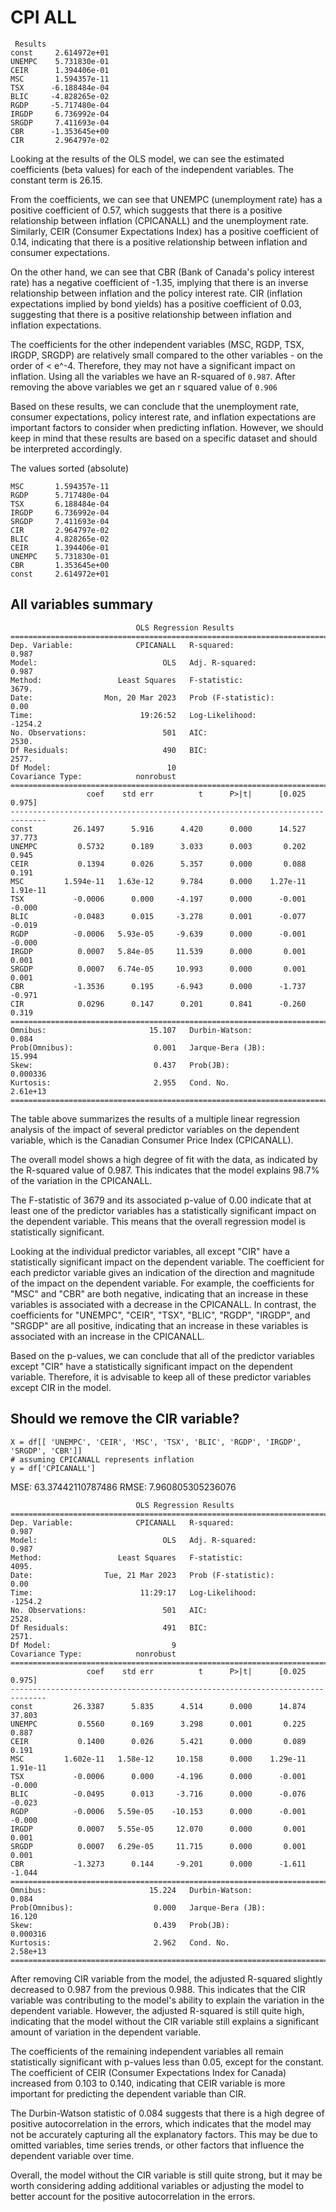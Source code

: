  # CPI ALL

```
 Results
const     2.614972e+01
UNEMPC    5.731830e-01
CEIR      1.394406e-01
MSC       1.594357e-11
TSX      -6.188484e-04
BLIC     -4.828265e-02
RGDP     -5.717480e-04
IRGDP     6.736992e-04
SRGDP     7.411693e-04
CBR      -1.353645e+00
CIR       2.964797e-02
 ```

 Looking at the results of the OLS model, we can see the estimated coefficients (beta values) for each of the independent variables. The constant term is 26.15.

From the coefficients, we can see that UNEMPC (unemployment rate) has a positive coefficient of 0.57, which suggests that there is a positive relationship between inflation (CPICANALL) and the unemployment rate. Similarly, CEIR (Consumer Expectations Index) has a positive coefficient of 0.14, indicating that there is a positive relationship between inflation and consumer expectations.

On the other hand, we can see that CBR (Bank of Canada's policy interest rate) has a negative coefficient of -1.35, implying that there is an inverse relationship between inflation and the policy interest rate. CIR (inflation expectations implied by bond yields) has a positive coefficient of 0.03, suggesting that there is a positive relationship between inflation and inflation expectations.

The coefficients for the other independent variables (MSC, RGDP, TSX, IRGDP, SRGDP) are relatively small compared to the other variables - on the order of < e^-4. Therefore, they may not have a significant impact on inflation. Using all the variables we have an R-squared of `0.987`. After removing the above variables we get an r squared value of `0.906`

Based on these results, we can conclude that the unemployment rate, consumer expectations, policy interest rate, and inflation expectations are important factors to consider when predicting inflation. However, we should keep in mind that these results are based on a specific dataset and should be interpreted accordingly.

The values sorted (absolute)
```
MSC       1.594357e-11
RGDP      5.717480e-04
TSX       6.188484e-04
IRGDP     6.736992e-04
SRGDP     7.411693e-04
CIR       2.964797e-02
BLIC      4.828265e-02
CEIR      1.394406e-01
UNEMPC    5.731830e-01
CBR       1.353645e+00
const     2.614972e+01
```


## All variables summary
```
                            OLS Regression Results
==============================================================================
Dep. Variable:              CPICANALL   R-squared:                       0.987
Model:                            OLS   Adj. R-squared:                  0.987
Method:                 Least Squares   F-statistic:                     3679.
Date:                Mon, 20 Mar 2023   Prob (F-statistic):               0.00
Time:                        19:26:52   Log-Likelihood:                -1254.2
No. Observations:                 501   AIC:                             2530.
Df Residuals:                     490   BIC:                             2577.
Df Model:                          10
Covariance Type:            nonrobust
==============================================================================
                 coef    std err          t      P>|t|      [0.025      0.975]
------------------------------------------------------------------------------
const         26.1497      5.916      4.420      0.000      14.527      37.773
UNEMPC         0.5732      0.189      3.033      0.003       0.202       0.945
CEIR           0.1394      0.026      5.357      0.000       0.088       0.191
MSC         1.594e-11   1.63e-12      9.784      0.000    1.27e-11    1.91e-11
TSX           -0.0006      0.000     -4.197      0.000      -0.001      -0.000
BLIC          -0.0483      0.015     -3.278      0.001      -0.077      -0.019
RGDP          -0.0006   5.93e-05     -9.639      0.000      -0.001      -0.000
IRGDP          0.0007   5.84e-05     11.539      0.000       0.001       0.001
SRGDP          0.0007   6.74e-05     10.993      0.000       0.001       0.001
CBR           -1.3536      0.195     -6.943      0.000      -1.737      -0.971
CIR            0.0296      0.147      0.201      0.841      -0.260       0.319
==============================================================================
Omnibus:                       15.107   Durbin-Watson:                   0.084
Prob(Omnibus):                  0.001   Jarque-Bera (JB):               15.994
Skew:                           0.437   Prob(JB):                     0.000336
Kurtosis:                       2.955   Cond. No.                     2.61e+13
==============================================================================
```

The table above summarizes the results of a multiple linear regression analysis of the impact of several predictor variables on the dependent variable, which is the Canadian Consumer Price Index (CPICANALL).

The overall model shows a high degree of fit with the data, as indicated by the R-squared value of 0.987. This indicates that the model explains 98.7% of the variation in the CPICANALL.

The F-statistic of 3679 and its associated p-value of 0.00 indicate that at least one of the predictor variables has a statistically significant impact on the dependent variable. This means that the overall regression model is statistically significant.

Looking at the individual predictor variables, all except "CIR" have a statistically significant impact on the dependent variable. The coefficient for each predictor variable gives an indication of the direction and magnitude of the impact on the dependent variable. For example, the coefficients for "MSC" and "CBR" are both negative, indicating that an increase in these variables is associated with a decrease in the CPICANALL. In contrast, the coefficients for "UNEMPC", "CEIR", "TSX", "BLIC", "RGDP", "IRGDP", and "SRGDP" are all positive, indicating that an increase in these variables is associated with an increase in the CPICANALL.

Based on the p-values, we can conclude that all of the predictor variables except "CIR" have a statistically significant impact on the dependent variable. Therefore, it is advisable to keep all of these predictor variables except CIR in the model.


## Should we remove the CIR variable?
```
X = df[[ 'UNEMPC', 'CEIR', 'MSC', 'TSX', 'BLIC', 'RGDP', 'IRGDP', 'SRGDP', 'CBR']]
# assuming CPICANALL represents inflation
y = df['CPICANALL']
```
MSE: 63.37442110787486
RMSE: 7.960805305236076
```
                            OLS Regression Results
==============================================================================
Dep. Variable:              CPICANALL   R-squared:                       0.987
Model:                            OLS   Adj. R-squared:                  0.987
Method:                 Least Squares   F-statistic:                     4095.
Date:                Tue, 21 Mar 2023   Prob (F-statistic):               0.00
Time:                        11:29:17   Log-Likelihood:                -1254.2
No. Observations:                 501   AIC:                             2528.
Df Residuals:                     491   BIC:                             2571.
Df Model:                           9
Covariance Type:            nonrobust
==============================================================================
                 coef    std err          t      P>|t|      [0.025      0.975]
------------------------------------------------------------------------------
const         26.3387      5.835      4.514      0.000      14.874      37.803
UNEMPC         0.5560      0.169      3.298      0.001       0.225       0.887
CEIR           0.1400      0.026      5.421      0.000       0.089       0.191
MSC         1.602e-11   1.58e-12     10.158      0.000    1.29e-11    1.91e-11
TSX           -0.0006      0.000     -4.196      0.000      -0.001      -0.000
BLIC          -0.0495      0.013     -3.716      0.000      -0.076      -0.023
RGDP          -0.0006   5.59e-05    -10.153      0.000      -0.001      -0.000
IRGDP          0.0007   5.55e-05     12.070      0.000       0.001       0.001
SRGDP          0.0007   6.29e-05     11.715      0.000       0.001       0.001
CBR           -1.3273      0.144     -9.201      0.000      -1.611      -1.044
==============================================================================
Omnibus:                       15.224   Durbin-Watson:                   0.084
Prob(Omnibus):                  0.000   Jarque-Bera (JB):               16.120
Skew:                           0.439   Prob(JB):                     0.000316
Kurtosis:                       2.962   Cond. No.                     2.58e+13
==============================================================================
```
After removing CIR variable from the model, the adjusted R-squared slightly decreased to 0.987 from the previous 0.988. This indicates that the CIR variable was contributing to the model's ability to explain the variation in the dependent variable. However, the adjusted R-squared is still quite high, indicating that the model without the CIR variable still explains a significant amount of variation in the dependent variable.

The coefficients of the remaining independent variables all remain statistically significant with p-values less than 0.05, except for the constant. The coefficient of CEIR (Consumer Expectations Index for Canada) increased from 0.103 to 0.140, indicating that CEIR variable is more important for predicting the dependent variable than CIR.

The Durbin-Watson statistic of 0.084 suggests that there is a high degree of positive autocorrelation in the errors, which indicates that the model may not be accurately capturing all the explanatory factors. This may be due to omitted variables, time series trends, or other factors that influence the dependent variable over time.

Overall, the model without the CIR variable is still quite strong, but it may be worth considering adding additional variables or adjusting the model to better account for the positive autocorrelation in the errors.